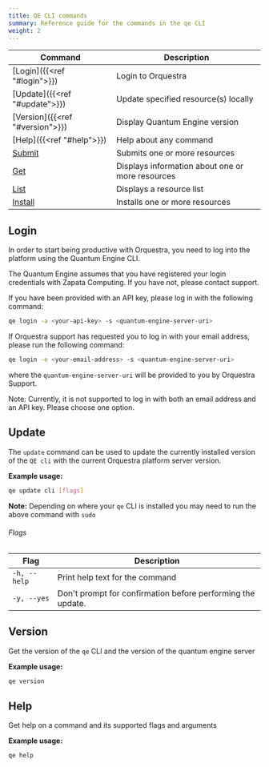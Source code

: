 ```yaml
---
title: QE CLI commands
summary: Reference guide for the commands in the qe CLI
weight: 2
---
```



|  Command | Description | 
|----------|-------------|
| [Login]({{<ref "#login">}}) | Login to Orquestra  |
| [Update]({{<ref "#update">}}) | Update specified resource(s) locally |
| [Version]({{<ref "#version">}}) |  Display Quantum Engine version |
| [Help]({{<ref "#help">}}) |  Help about any command  |
| [Submit](../submit/) | Submits one or more resources |
| [Get](../get/) | Displays information about one or more resources |
| [List](../list/) |  Displays a resource list  |
| [Install](../install/) | Installs one or more resources |

## Login

In order to start being productive with Orquestra, you need to log into the platform using the Quantum Engine CLI.

The Quantum Engine assumes that you have registered your login credentials with Zapata Computing. If you have not, please contact support.

If you have been provided with an API key, please log in with the following command:

```Bash
qe login -a <your-api-key> -s <quantum-engine-server-uri>
```

If Orquestra support has requested you to log in with your email address, please run the following command:

```Bash
qe login -e <your-email-address> -s <quantum-engine-server-uri>
```

where the `quantum-engine-server-uri` will be provided to you by Orquestra Support.

Note: Currently, it is not supported to log in with both an email address and an API key. Please choose one option.

## Update 

The `update` command can be used to update the currently installed version of the `QE cli` with the current Orquestra platform server version.

**Example usage:**
```Bash
qe update cli [flags]
```

**Note:** Depending on where your `qe` CLI is installed you may need to run the above command with `sudo`

###### Flags 

| Flag | Description |
| -----|-------------|
| `-h, --help`  |  Print help text for the command |
| `-y, --yes`   |  Don't prompt for confirmation before performing the update.|


## Version
Get the version of the `qe` CLI and the version of the quantum engine server

**Example usage:**
```Bash
qe version
```

## Help
Get help on a command and its supported flags and arguments

**Example usage:**
```Bash
qe help
```
